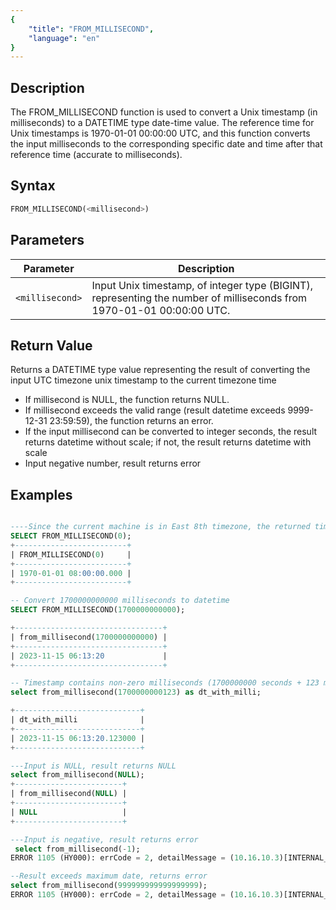 ```yaml
---
{
    "title": "FROM_MILLISECOND",
    "language": "en"
}
---
```

## Description

The FROM_MILLISECOND function is used to convert a Unix timestamp (in milliseconds) to a DATETIME type date-time value. The reference time for Unix timestamps is 1970-01-01 00:00:00 UTC, and this function converts the input milliseconds to the corresponding specific date and time after that reference time (accurate to milliseconds).

## Syntax

```sql
FROM_MILLISECOND(<millisecond>)
```

## Parameters

| Parameter | Description |
| -- | -- |
| `<millisecond>` | Input Unix timestamp, of integer type (BIGINT), representing the number of milliseconds from 1970-01-01 00:00:00 UTC. |

## Return Value

Returns a DATETIME type value representing the result of converting the input UTC timezone unix timestamp to the current timezone time
- If millisecond is NULL, the function returns NULL.
- If millisecond exceeds the valid range (result datetime exceeds 9999-12-31 23:59:59), the function returns an error.
- If the input millisecond can be converted to integer seconds, the result returns datetime without scale; if not, the result returns datetime with scale
- Input negative number, result returns error

## Examples

```sql

----Since the current machine is in East 8th timezone, the returned time is 8 hours ahead of UTC
SELECT FROM_MILLISECOND(0);
+-------------------------+
| FROM_MILLISECOND(0)     |
+-------------------------+
| 1970-01-01 08:00:00.000 |
+-------------------------+

-- Convert 1700000000000 milliseconds to datetime
SELECT FROM_MILLISECOND(1700000000000);

+---------------------------------+
| from_millisecond(1700000000000) |
+---------------------------------+
| 2023-11-15 06:13:20             |
+---------------------------------+

-- Timestamp contains non-zero milliseconds (1700000000 seconds + 123 milliseconds)
select from_millisecond(1700000000123) as dt_with_milli;

+----------------------------+
| dt_with_milli              |
+----------------------------+
| 2023-11-15 06:13:20.123000 |
+----------------------------+

---Input is NULL, result returns NULL
select from_millisecond(NULL);
+------------------------+
| from_millisecond(NULL) |
+------------------------+
| NULL                   |
+------------------------+

---Input is negative, result returns error
 select from_millisecond(-1);
ERROR 1105 (HY000): errCode = 2, detailMessage = (10.16.10.3)[INTERNAL_ERROR]The function from_millisecond Argument value must be non-negative

--Result exceeds maximum date, returns error
select from_millisecond(999999999999999999);
ERROR 1105 (HY000): errCode = 2, detailMessage = (10.16.10.3)[INTERNAL_ERROR]The function from_millisecond Argument value is out of DateTime range
```

